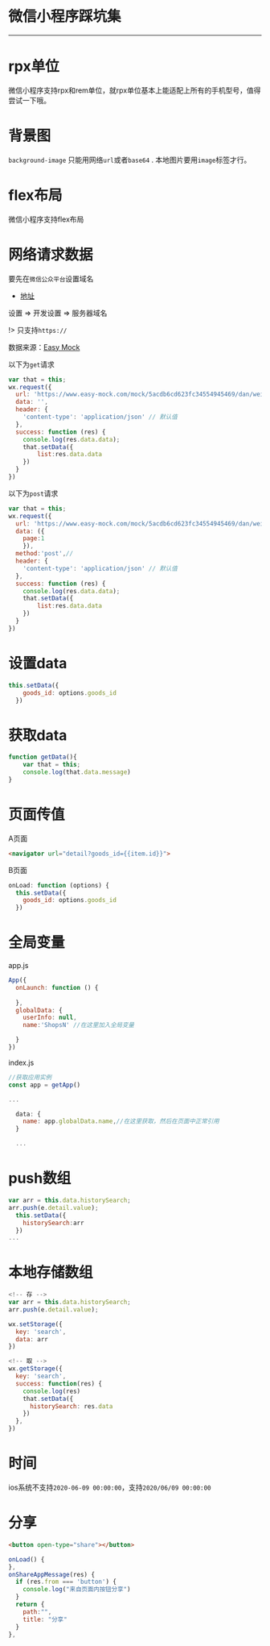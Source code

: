 #  微信小程序踩坑集

---
# rpx单位

微信小程序支持rpx和rem单位，就rpx单位基本上能适配上所有的手机型号，值得尝试一下哦。

# 背景图

`background-image` 只能用网络`url`或者`base64` . 本地图片要用`image`标签才行。

# flex布局

微信小程序支持flex布局

# 网络请求数据

要先在`微信公众平台`设置域名

- [地址](https://mp.weixin.qq.com/wxopen/devprofile?action=get_profile&token=1026094927&lang=zh_CN)

设置 => 开发设置 => 服务器域名

!> 只支持`https://`

数据来源：[Easy Mock](https://www.easy-mock.com)

以下为`get`请求

```js
var that = this;
wx.request({
  url: 'https://www.easy-mock.com/mock/5acdb6cd623fc34554945469/dan/weixin', 
  data: '',
  header: {
    'content-type': 'application/json' // 默认值
  },
  success: function (res) {
    console.log(res.data.data);
    that.setData({
        list:res.data.data
    })
  }
})
```

以下为`post`请求

```js
var that = this;
wx.request({
  url: 'https://www.easy-mock.com/mock/5acdb6cd623fc34554945469/dan/weixin', 
  data: ({
    page:1
    }),
  method:'post',//
  header: {
    'content-type': 'application/json' // 默认值
  },
  success: function (res) {
    console.log(res.data.data);
    that.setData({
        list:res.data.data
    })
  }
})
```

# 设置data

```js
this.setData({
    goods_id: options.goods_id
  })
```

# 获取data

```js
function getData(){
    var that = this;
    console.log(that.data.message)
}
```


# 页面传值 

A页面
```html
<navigator url="detail?goods_id={{item.id}}">
```

B页面
```js
onLoad: function (options) {
  this.setData({
    goods_id: options.goods_id
  })
```


# 全局变量

app.js

```js
App({
  onLaunch: function () {
 
  },
  globalData: {
    userInfo: null,
    name:'ShopsN' //在这里加入全局变量

  }
})
```

index.js

```js
//获取应用实例
const app = getApp()

...

  data: {
    name: app.globalData.name,//在这里获取，然后在页面中正常引用
  }

  ...

```

# push数组

```js
var arr = this.data.historySearch;
arr.push(e.detail.value);
  this.setData({
    historySearch:arr
  })
...
```

# 本地存储数组

```js
<!-- 存 -->
var arr = this.data.historySearch;
arr.push(e.detail.value);

wx.setStorage({
  key: 'search',
  data: arr
})

<!-- 取 -->
wx.getStorage({
  key: 'search',
  success: function(res) {
    console.log(res)
    that.setData({
      historySearch: res.data
    })
  },
})
```

# 时间

ios系统不支持`2020-06-09 00:00:00`，支持`2020/06/09 00:00:00`

# 分享

```html
<button open-type="share"></button>
```

```js
onLoad() {
},
onShareAppMessage(res) {
  if (res.from === 'button') {
    console.log("来自页面内按钮分享")
  }
  return {
    path:"",
    title: "分享"
  }
},
```
